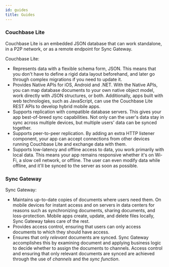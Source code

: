 ```yaml
---
id: guides
title: Guides
---
```


### Couchbase Lite

Couchbase Lite is an embedded JSON database that can work standalone, in a P2P network, or as a remote endpoint for Sync Gateway.

Couchbase Lite:

- Represents data with a flexible schema form, JSON. This means that you don't have to define a rigid data layout beforehand, and later go through complex migrations if you need to update it.
- Provides Native APIs for iOS, Android and .NET. With the Native APIs, you can map database documents to your own native object model, work directly with JSON structures, or both. Additionally, apps built with web technologies, such as JavaScript, can use the Couchbase Lite REST APIs to develop hybrid mobile apps.
- Supports replication with compatible database servers. This gives your app best-of-breed sync capabilities. Not only can the user's data stay in sync across multiple devices, but multiple users' data can be synced together.
- Supports peer-to-peer replication. By adding an extra HTTP listener component, your app can accept connections from other devices running Couchbase Lite and exchange data with them.
- Supports low-latency and offline access to data, you work primarily with local data. This means your app remains responsive whether it's on Wi-Fi, a slow cell network, or offline. The user can even modify data while offline, and it'll be synced to the server as soon as possible.

### Sync Gateway

Sync Gateway:

- Maintains up-to-date copies of documents where users need them. On mobile devices for instant access and on servers in data centers for reasons such as synchronizing documents, sharing documents, and loss-protection. Mobile apps create, update, and delete files locally, Sync Gateway takes care of the rest.
- Provides access control, ensuring that users can only access documents to which they should have access.
- Ensures that only _relevant_ documents are synced. Sync Gateway accomplishes this by examining document and applying business logic to decide whether to assign the documents to channels. Access control and ensuring that only relevant documents are synced are achieved through the use of _channels_ and the _sync function_.